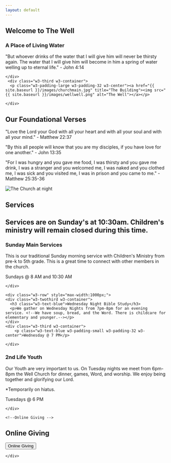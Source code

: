 ```yaml
---
layout: default
---
```


    
<!--MAIN BODY -->    
  <div class="w3-row" style="max-width:1000px; margin:0 auto;">
    <div class="w3-twothird w3-container">
        <h2 class="w3-text-blue">Welcome to The Well</h2>
        <h3 class="w3-text-blue">A Place of Living Water</h3>
         <p> "But whoever drinks of the water that I will give him will never be thirsty again. The water that I will give him will become in him a spring of water welling up to eternal life." -   John 4:14</p>
      
    </div>
     <div class="w3-third w3-container">
      <p class="w3-padding-large w3-padding-32 w3-center"><a href="{{ site.baseurl }}/images/churchmain.jpg" title="The Building"><img src="{{ site.baseurl }}/images/wellwell.png" alt="The Well"></a></p>
    
    </div> 
   </div>

<div class="w3-row" style="max-width:1000px;">
    <div class="w3-twothird w3-container">
        <h2 class="w3-text-blue">Our Foundational Verses</h2>
        <!--<p>Is committed to following Jesus and making a difference together.</p>-->
          <p>"Love the Lord your God with all your heart and with all your soul and with all your mind." - Matthew 22:37</p>
          <p>"By this all people will know that you are my disciples, if you have love for one another." - John 13:35</p>
          <p>"For I was hungry and you gave me food, I was thirsty and you gave me drink, I was a stranger and you welcomed me, I was naked and you clothed me, I was sick and you visited me, I was in prison and you came to me." - Matthew 25:35-36</p>
    </div>
    <div class="w3-third w3-container">
      <p class="w3-padding-large w3-padding-32 w3-center"><img src="{{ site.baseurl }}/images/kayak.jpg" alt="The Church at night"></p>
    </div>
</div> 

 <div class="w3-row" style="max-width:1000px;">
    <div class="w3-twothird w3-container">
        <h2 class="w3-text-blue">Services</h2>
      <!--<p>There are several services throughout the week at the Well Church:</p> -->
	  <h2>Services are on Sunday's at 10:30am. Children's ministry will remain closed during this time.</h2>
     
 </div>
    
  <div class="w3-row" style="max-width:1000px;">
    <div class="w3-twothird w3-container">
      <h3 class="w3-text-blue">Sunday Main Services</h3>
      <p>This is our traditional Sunday morning service with Children's Ministry from pre-k to 5th grade. This is a great time to connect with other members in the church.</p>
    </div>
    <div class="w3-third w3-container">
      <p class="w3-text-blue w3-padding-small w3-padding-32 w3-center">Sundays @ 8 AM and 10:30 AM</p>
    
    </div>
  </div>
    
    <div class="w3-row" style="max-width:1000px;">
    <div class="w3-twothird w3-container">
      <h3 class="w3-text-blue">Wednesday Night Bible Study</h3>
      <p>We gather on Wednesday Nights from 7pm-8pm for an evening service. <!--We have soup, bread, and the Word. There is childcare for elementary and younger.--></p>
    </div>
    <div class="w3-third w3-container">
        <p class="w3-text-blue w3-padding-small w3-padding-32 w3-center">Wednesday @ 7 PM</p>
      
    </div>
  </div> 
<!--
  <div class="w3-row" style="max-width:1000px;">
    <div class="w3-twothird w3-container">
      <h3 class="w3-text-blue">Sunday Night Worship Service</h3>
      <p>Also known as Embrace, is the heart behind the Well Church. This a Holy Spirit led service that does not have a format to it. We simply just come and be in His Presence.</p>
    </div>
    <div class="w3-third w3-container">
      <p class="w3-text-blue w3-padding-small w3-padding-32 w3-center">Sundays @ 6 PM </p>
      <p>This is a very similar teaching you would receive from a Bible college but without having to pay for tuition or have homework.<br><br>Pastor Greg believes in equipping the saints.</p> 
    </div>
  </div>
    -->
  <div class="w3-row" style="max-width:1000px;">
    <div class="w3-twothird w3-container">
      <h3 class="w3-text-blue">2nd Life Youth</h3>
      <p>Our Youth are very important to us. On Tuesday nights we meet from 6pm-8pm the Well Church for dinner, games, Word, and worship. <!--We also meet every other Friday for fellowship nights at Greg and Amy's Home. We give the youth an alternative for Friday nights to press into God and make friends. <br><br>During the summer we have camp and other outdoor adventures together as a youth group. We will have campfires, go scootering down the Centennial Trail.--> We enjoy being together and glorifying our Lord.
</p>
        <p>*Temporarily on hiatus.</p>
    </div>
    <div class="w3-third w3-container">
        <p class="w3-text-blue w3-padding-small w3-padding-32 w3-center">Tuesdays @ 6 PM</p>
      
    </div>
  </div>
<!--
  <div class="w3-row" style="max-width:1000px;">
    <div class="w3-twothird w3-container">
      <h3 class="w3-text-blue">Watchfire</h3>
      <p>Watchfire is our High School Ministry that meets once a month on Tuesdays at 5:30 pm for dinner, worship, and usually a fun activity. This is a great way for kids to talk with Pastor Greg while still doing a group activity.</p>
    </div>
    <div class="w3-third w3-container">
        <p class="w3-text-blue w3-padding-small w3-padding-32 w3-center">2nd Tuesday @ 5:30 PM</p>
      
    </div>
  </div>    
    -->

    <!--Online Giving -->    
<div class="w3-row" style="max-width:1000px;">
    <div class="w3-twothird w3-container">
        <h2 class="w3-text-blue">Online Giving</h2>
         <p><button class="button" onclick="window.location.href = &#39;https://www.paypal.com/donate?hosted_button_id=C45K6VDPUBPPJ&#39;;">Online Giving</button></p>
    
    </div> 
   </div>   
   